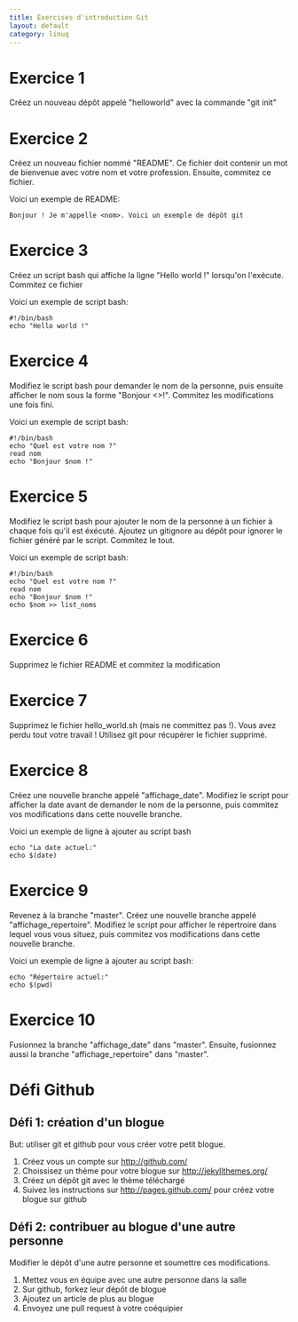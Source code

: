 ```yaml
---
title: Exercises d'introduction Git
layout: default
category: linuq
---
```


Exercice 1
==========

Créez un nouveau dépôt appelé "helloworld" avec la commande "git init"

Exercice 2
==========

Créez un nouveau fichier nommé "README". Ce fichier doit contenir
un mot de bienvenue avec votre nom et votre profession. Ensuite,
commitez ce fichier.

Voici un exemple de README:

    Bonjour ! Je m'appelle <nom>. Voici un exemple de dépôt git

Exercice 3
==========

Créez un script bash qui affiche la ligne "Hello world !" lorsqu'on
l'exécute. Commitez ce fichier

Voici un exemple de script bash:

    #!/bin/bash
    echo "Hello world !"

Exercice 4
==========

Modifiez le script bash pour demander le nom de la personne, puis
ensuite afficher le nom sous la forme "Bonjour <<nom de la personne>>!".
Commitez les modifications une fois fini.

Voici un exemple de script bash:

    #!/bin/bash
    echo "Quel est votre nom ?"
    read nom
    echo "Bonjour $nom !"

Exercice 5
==========

Modifiez le script bash pour ajouter le nom de la personne à un fichier
à chaque fois qu'il est éxécuté. Ajoutez un gitignore au dépôt
pour ignorer le fichier généré par le script. Commitez le tout.

Voici un exemple de script bash:

    #!/bin/bash
    echo "Quel est votre nom ?"
    read nom
    echo "Bonjour $nom !"
    echo $nom >> list_noms


Exercice 6
==========

Supprimez le fichier README et commitez la modification

Exercice 7
==========

Supprimez le fichier hello_world.sh (mais ne committez pas !). Vous avez perdu
tout votre travail ! Utilisez git pour récupérer le fichier supprimé.

Exercice 8
==========

Créez une nouvelle branche appelé "affichage_date". Modifiez
le script pour afficher la date avant de demander le nom de la personne,
puis commitez vos modifications dans cette nouvelle branche.

Voici un exemple de ligne à ajouter au script bash

    echo "La date actuel:"
    echo $(date)

Exercice 9
==========

Revenez à la branche "master". Créez une nouvelle branche appelé "affichage_repertoire".
Modifiez le script pour afficher le répertroire dans lequel vous vous situez,
puis commitez vos modifications dans cette nouvelle branche.

Voici un exemple de ligne à ajouter au script bash:

    echo "Répertoire actuel:"
    echo $(pwd)

Exercice 10
===========

Fusionnez la branche "affichage_date" dans "master". Ensuite, fusionnez aussi
la branche "affichage_repertoire" dans "master".


Défi Github
===========

Défi 1: création d'un blogue
----------------------------

But: utiliser git et github pour vous créer votre petit blogue.

1. Créez vous un compte sur http://github.com/
2. Choissisez un thème pour votre blogue sur http://jekyllthemes.org/
3. Créez un dépôt git avec le thème téléchargé
4. Suivez les instructions sur http://pages.github.com/ pour créez votre blogue sur github

Défi 2: contribuer au blogue d'une autre personne
-------------------------------------------------

Modifier le dépôt d'une autre personne et soumettre ces modifications.

1. Mettez vous en équipe avec une autre personne dans la salle
2. Sur github, forkez leur dépôt de blogue
3. Ajoutez un article de plus au blogue
4. Envoyez une pull request à votre coéquipier
